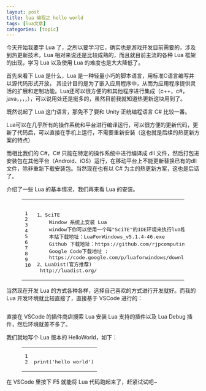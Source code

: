 ```yaml
---
layout: post
title: lua 编程之 hello world 
tags: [lua文章]
categories: [topic]
---
```

<p>今天开始我要学 Lua 了，之所以要学习它，确实也是游戏开发目前需要的，涉及到热更新技术，Lua 相对来说还是比较成熟的，而且就目前主流的各种 Lua 框架的出现，学习 Lua 以及使用 Lua 的难度也是大大降低了。</p>


<p>首先来看下 Lua 是什么，Lua 是一种轻量小巧的脚本语言，用标准C语言编写并以源代码形式开放， 其设计目的是为了嵌入应用程序中，从而为应用程序提供灵活的扩展和定制功能。Lua还可以很方便的和其他程序进行集成（c++，c#，java，，，，），可以说用处还是挺多的，虽然目前我就知道热更新这块用到了。</p>
<p>既然说起了 Lua 这门语言，那免不了要和 Unity 正统编程语言 C# 比较一番。</p>
<p>Lua可以在几乎所有的操作系统和平台进行编译运行，可以很方便的更新代码，更新了代码后，可以直接在手机上运行，不需要重新安装（这也就是后续的热更新方案的特点）</p>
<p>而相比我们的 C#，C# 只能在特定的操作系统中进行编译成 dll 文件，然后打包进安装包在其他平台（Android、iOS）运行，在移动平台上不能更新替换已有的dll文件，除非重新下载安装包。当然现在也有以 C# 为主的热更新方案，这也是后话了。</p>
<p>介绍了一些 Lua 的基本情况，我们再来看 Lua 的安装。</p>
<figure class="highlight plain"><table><tbody><tr><td class="gutter"><pre><span class="line">1</span><br/><span class="line">2</span><br/><span class="line">3</span><br/><span class="line">4</span><br/><span class="line">5</span><br/><span class="line">6</span><br/><span class="line">7</span><br/><span class="line">8</span><br/><span class="line">9</span><br/><span class="line">10</span><br/></pre></td><td class="code"><pre><span class="line"></span><br/><span class="line">1、SciTE</span><br/><span class="line">    Window 系统上安装 Lua</span><br/><span class="line">    window下你可以使用一个叫&#34;SciTE&#34;的IDE环境来执行lua程序，下载地址为：</span><br/><span class="line">    本站下载地址：LuaForWindows_v5.1.4-46.exe</span><br/><span class="line">    Github 下载地址：https://github.com/rjpcomputing/luaforwindows/releases</span><br/><span class="line">    Google Code下载地址 : </span><br/><span class="line">    https://code.google.com/p/luaforwindows/downloads/list</span><br/><span class="line">2、LuaDist(官方推荐)</span><br/><span class="line">	http://luadist.org/</span><br/></pre></td></tr></tbody></table></figure>

<p>当然现在开发 Lua 的方式各种各样，选择自己喜欢的方式进行开发就好。而我的 Lua 开发环境就比较直接了，直接基于 VSCode 进行的：</p>
<p><img src="https://upload-images.jianshu.io/upload_images/2413150-0fd5ed097f34832e.png?imageMogr2/auto-orient/strip%7CimageView2/2/w/1000/format/webp" alt=""/></p>
<p>直接在 VSCode 的插件商店搜索 Lua 安装 Lua 支持的插件以及 Lua Debug 插件，然后环境就差不多了。</p>
<p>我们就地写个 Lua 版本的 HelloWorld，如下：</p>
<figure class="highlight plain"><table><tbody><tr><td class="gutter"><pre><span class="line">1</span><br/><span class="line">2</span><br/></pre></td><td class="code"><pre><span class="line"></span><br/><span class="line">print(&#39;hello world&#39;)</span><br/></pre></td></tr></tbody></table></figure>

<p>在 VSCode 里按下 F5 就能将 Lua 代码跑起来了，赶紧试试吧~</p>